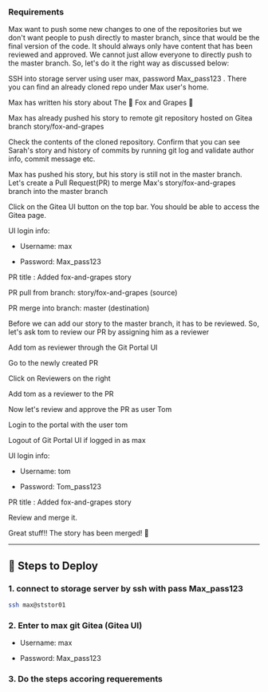 ### Requirements

Max want to push some new changes to one of the repositories but we don't want people to push directly to master branch, since that would be the final version of the code. It should always only have content that has been reviewed and approved. We cannot just allow everyone to directly push to the master branch. So, let's do it the right way as discussed below:


SSH into storage server using user max, password Max_pass123 . There you can find an already cloned repo under Max user's home.


Max has written his story about The 🦊 Fox and Grapes 🍇


Max has already pushed his story to remote git repository hosted on Gitea branch story/fox-and-grapes


Check the contents of the cloned repository. Confirm that you can see Sarah's story and history of commits by running git log and validate author info, commit message etc.


Max has pushed his story, but his story is still not in the master branch. Let's create a Pull Request(PR) to merge Max's story/fox-and-grapes branch into the master branch


Click on the Gitea UI button on the top bar. You should be able to access the Gitea page.


UI login info:

- Username: max

- Password: Max_pass123

PR title : Added fox-and-grapes story

PR pull from branch: story/fox-and-grapes (source)

PR merge into branch: master (destination)


Before we can add our story to the master branch, it has to be reviewed. So, let's ask tom to review our PR by assigning him as a reviewer


Add tom as reviewer through the Git Portal UI

Go to the newly created PR

Click on Reviewers on the right

Add tom as a reviewer to the PR

Now let's review and approve the PR as user Tom


Login to the portal with the user tom


Logout of Git Portal UI if logged in as max


UI login info:

- Username: tom

- Password: Tom_pass123

PR title : Added fox-and-grapes story

Review and merge it.

Great stuff!! The story has been merged! 👏

---

## 🚀 Steps to Deploy


### 1. connect to storage server by ssh with pass Max_pass123
```bash
ssh max@ststor01
```

### 2. Enter to max git Gitea (Gitea UI)
- Username: max

- Password: Max_pass123

### 3. Do the steps accoring requerements


